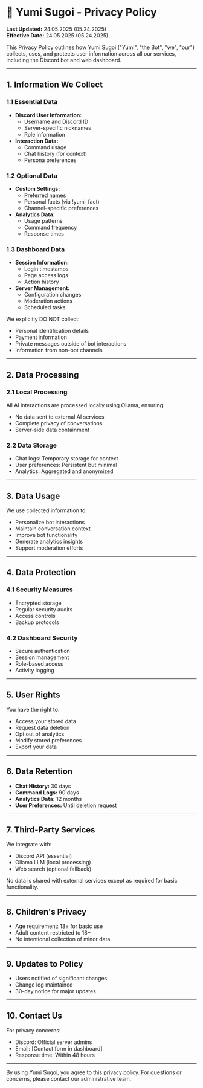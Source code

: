 # 🔐 Yumi Sugoi - Privacy Policy

**Last Updated:** 24.05.2025 (05.24.2025)  
**Effective Date:** 24.05.2025 (05.24.2025)

This Privacy Policy outlines how Yumi Sugoi ("Yumi", "the Bot", "we", "our") collects, uses, and protects user information across all our services, including the Discord bot and web dashboard.

---

## 1. Information We Collect

### 1.1 Essential Data
- **Discord User Information:**
  - Username and Discord ID
  - Server-specific nicknames
  - Role information
- **Interaction Data:**
  - Command usage
  - Chat history (for context)
  - Persona preferences

### 1.2 Optional Data
- **Custom Settings:**
  - Preferred names
  - Personal facts (via !yumi_fact)
  - Channel-specific preferences
- **Analytics Data:**
  - Usage patterns
  - Command frequency
  - Response times

### 1.3 Dashboard Data
- **Session Information:**
  - Login timestamps
  - Page access logs
  - Action history
- **Server Management:**
  - Configuration changes
  - Moderation actions
  - Scheduled tasks

We explicitly DO NOT collect:
- Personal identification details
- Payment information
- Private messages outside of bot interactions
- Information from non-bot channels

---

## 2. Data Processing

### 2.1 Local Processing
All AI interactions are processed locally using Ollama, ensuring:
- No data sent to external AI services
- Complete privacy of conversations
- Server-side data containment

### 2.2 Data Storage
- Chat logs: Temporary storage for context
- User preferences: Persistent but minimal
- Analytics: Aggregated and anonymized

---

## 3. Data Usage

We use collected information to:
- Personalize bot interactions
- Maintain conversation context
- Improve bot functionality
- Generate analytics insights
- Support moderation efforts

---

## 4. Data Protection

### 4.1 Security Measures
- Encrypted storage
- Regular security audits
- Access controls
- Backup protocols

### 4.2 Dashboard Security
- Secure authentication
- Session management
- Role-based access
- Activity logging

---

## 5. User Rights

You have the right to:
- Access your stored data
- Request data deletion
- Opt out of analytics
- Modify stored preferences
- Export your data

---

## 6. Data Retention

- **Chat History:** 30 days
- **Command Logs:** 90 days
- **Analytics Data:** 12 months
- **User Preferences:** Until deletion request

---

## 7. Third-Party Services

We integrate with:
- Discord API (essential)
- Ollama LLM (local processing)
- Web search (optional fallback)

No data is shared with external services except as required for basic functionality.

---

## 8. Children's Privacy

- Age requirement: 13+ for basic use
- Adult content restricted to 18+
- No intentional collection of minor data

---

## 9. Updates to Policy

- Users notified of significant changes
- Change log maintained
- 30-day notice for major updates

---

## 10. Contact Us

For privacy concerns:
- Discord: Official server admins
- Email: [Contact form in dashboard]
- Response time: Within 48 hours

---

By using Yumi Sugoi, you agree to this privacy policy. For questions or concerns, please contact our administrative team.
